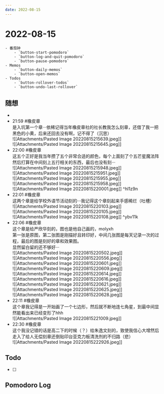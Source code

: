```yaml
---
date: 2022-08-15
---
```


# 2022-08-15

````ad-kanban
- 番茄钟
	- `button-start-pomodoro`
	- `button-log-and-quit-pomodoro`
	- `button-pause-pomodoro`
- Memos
	- `button-daily-memos`
	- `button-open-memos`
- Todos
	- `button-rollover-todos`
	- `button-undo-last-rollover`
````

## 随想
- 
- 21:59 #橡皮章<br>是入坑第一个章···依稀记得当年橡皮章社的社长教我怎么刻章，还借了我一把黑色的小黄，后来还回去没有啊，记不得了（沉思）<br>![[Attachments/Pasted Image 20220815215639.jpeg]]<br>![[Attachments/Pasted Image 20220815215645.jpeg]]
- 22:00 #橡皮章<br>这五个正好是我当年攒了五个非常合适的颜色，每个上面刻了个五芒星魔法阵然后打算在中间刻上五行相关的东西，最后也没有刻···<br>![[Attachments/Pasted Image 20220815215948.jpeg]]<br>![[Attachments/Pasted Image 20220815215951.jpeg]]<br>![[Attachments/Pasted Image 20220815215955.jpeg]]<br>![[Attachments/Pasted Image 20220815215958.jpeg]]<br>![[Attachments/Pasted Image 20220815220001.jpeg]] ^hl1z9n
- 22:01 #橡皮章<br>这两个章是给学校外语节活动刻的···我记得这个章刻起来手感稀烂（吐槽）<br>![[Attachments/Pasted Image 20220815220103.jpeg]]<br>![[Attachments/Pasted Image 20220815220105.jpeg]]<br>![[Attachments/Pasted Image 20220815220108.jpeg]] ^ybv11k
- 22:06 #橡皮章<br>这个章是给严欣华刻的，图也是他自己画的，molyxh<br>第一张是原图，第二张图是刚描好且转印好，中间几张图是每天记录一次的过程，最后的图是刻好的章和效果图。<br>显然留白留的还不够好···<br>![[Attachments/Pasted Image 20220815220502.jpeg]]<br>![[Attachments/Pasted Image 20220815220556.jpeg]]<br>![[Attachments/Pasted Image 20220815220601.jpeg]]<br>![[Attachments/Pasted Image 20220815220609.jpeg]]<br>![[Attachments/Pasted Image 20220815220614.jpeg]]<br>![[Attachments/Pasted Image 20220815220616.jpeg]]<br>![[Attachments/Pasted Image 20220815220621.jpeg]]<br>![[Attachments/Pasted Image 20220815220625.jpeg]]<br>![[Attachments/Pasted Image 20220815220628.jpeg]]
- 22:11 #橡皮章<br>这个章我记得是一开始画了一个七边形，然后就不断地连七角星，到最中间显然能看出来已经变形了hhh<br>![[Attachments/Pasted Image 20220815221009.jpeg]]
- 22:30 #橡皮章<br>这个我没记错的话是高二下的时候（？）给朱逸文刻的，致使我信心大增然后走入了给人无偿刻章还倒贴印台亚克力板清洗剂的不归路（悲）<br>![[Attachments/Pasted Image 20220815222926.jpeg]]

## Todo
- [ ] 

## Pomodoro Log